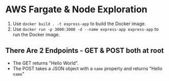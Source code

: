 # AWS Fargate & Node Exploration

1. Use `docker build . -t express-app` to build the Docker image.
2. Use `docker run -p 3000:3000 -d --name express-app express-app` to run the Docker image.

## There Are 2 Endpoints - GET & POST both at root
* The GET returns "Hello World".
* The POST takes a JSON object with a `name` property and returns "Hello `name`"
